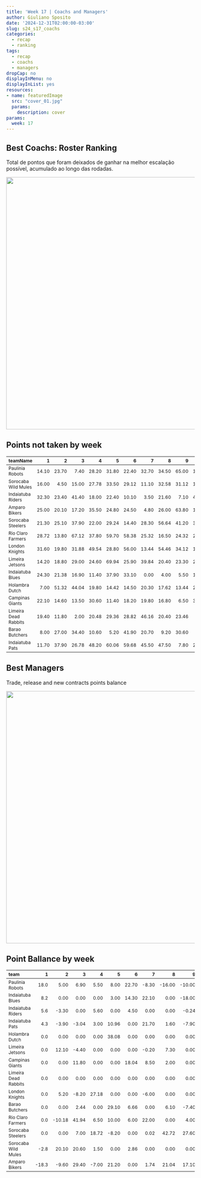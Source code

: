 ```yaml
---
title: 'Week 17 | Coachs and Managers'
author: Giuliano Sposito
date: '2024-12-31T02:00:00-03:00'
slug: s24_s17_coachs
categories:
  - recap
  - ranking
tags:
  - recap
  - coachs
  - managers
dropCap: no
displayInMenu: no
displayInList: yes
resources:
- name: featuredImage
  src: "cover_01.jpg"
  params:
    description: cover
params:
  week: 17
---
```

<script src="{{< blogdown/postref >}}index_files/kePrint/kePrint.js"></script>
<link href="{{< blogdown/postref >}}index_files/lightable/lightable.css" rel="stylesheet" />
<script src="{{< blogdown/postref >}}index_files/kePrint/kePrint.js"></script>
<link href="{{< blogdown/postref >}}index_files/lightable/lightable.css" rel="stylesheet" />

<!--more-->



## Best Coachs: Roster Ranking

Total de pontos que foram deixados de ganhar na melhor escalação possível, acumulado ao longo das rodadas.

<img src="{{< blogdown/postref >}}index_files/figure-html/bestCoachChart-1.png" width="672" />

## Points not taken by week

<table class="table" style="font-size: 12px; margin-left: auto; margin-right: auto;">
 <thead>
  <tr>
   <th style="text-align:left;"> teamName </th>
   <th style="text-align:right;"> 1 </th>
   <th style="text-align:right;"> 2 </th>
   <th style="text-align:right;"> 3 </th>
   <th style="text-align:right;"> 4 </th>
   <th style="text-align:right;"> 5 </th>
   <th style="text-align:right;"> 6 </th>
   <th style="text-align:right;"> 7 </th>
   <th style="text-align:right;"> 8 </th>
   <th style="text-align:right;"> 9 </th>
   <th style="text-align:right;"> 10 </th>
   <th style="text-align:right;"> 11 </th>
   <th style="text-align:right;"> 12 </th>
   <th style="text-align:right;"> 13 </th>
   <th style="text-align:right;"> 14 </th>
   <th style="text-align:right;"> 15 </th>
   <th style="text-align:right;"> 16 </th>
   <th style="text-align:right;"> 17 </th>
  </tr>
 </thead>
<tbody>
  <tr>
   <td style="text-align:left;"> Paulinia Robots </td>
   <td style="text-align:right;"> 14.10 </td>
   <td style="text-align:right;"> 23.70 </td>
   <td style="text-align:right;"> 7.40 </td>
   <td style="text-align:right;"> 28.20 </td>
   <td style="text-align:right;"> 31.80 </td>
   <td style="text-align:right;"> 22.40 </td>
   <td style="text-align:right;"> 32.70 </td>
   <td style="text-align:right;"> 34.50 </td>
   <td style="text-align:right;"> 65.00 </td>
   <td style="text-align:right;"> 17.00 </td>
   <td style="text-align:right;"> 22.30 </td>
   <td style="text-align:right;"> 45.40 </td>
   <td style="text-align:right;"> 9.10 </td>
   <td style="text-align:right;"> 32.60 </td>
   <td style="text-align:right;"> 8.60 </td>
   <td style="text-align:right;"> 30.60 </td>
   <td style="text-align:right;"> 30.60 </td>
  </tr>
  <tr>
   <td style="text-align:left;"> Sorocaba Wild Mules </td>
   <td style="text-align:right;"> 16.00 </td>
   <td style="text-align:right;"> 4.50 </td>
   <td style="text-align:right;"> 15.00 </td>
   <td style="text-align:right;"> 27.78 </td>
   <td style="text-align:right;"> 33.50 </td>
   <td style="text-align:right;"> 29.12 </td>
   <td style="text-align:right;"> 11.10 </td>
   <td style="text-align:right;"> 32.58 </td>
   <td style="text-align:right;"> 31.12 </td>
   <td style="text-align:right;"> 19.60 </td>
   <td style="text-align:right;"> 68.88 </td>
   <td style="text-align:right;"> 49.92 </td>
   <td style="text-align:right;"> 11.30 </td>
   <td style="text-align:right;"> 21.90 </td>
   <td style="text-align:right;"> 9.94 </td>
   <td style="text-align:right;"> 22.78 </td>
   <td style="text-align:right;"> 8.40 </td>
  </tr>
  <tr>
   <td style="text-align:left;"> Indaiatuba Riders </td>
   <td style="text-align:right;"> 32.30 </td>
   <td style="text-align:right;"> 23.40 </td>
   <td style="text-align:right;"> 41.40 </td>
   <td style="text-align:right;"> 18.00 </td>
   <td style="text-align:right;"> 22.40 </td>
   <td style="text-align:right;"> 10.10 </td>
   <td style="text-align:right;"> 3.50 </td>
   <td style="text-align:right;"> 21.60 </td>
   <td style="text-align:right;"> 7.10 </td>
   <td style="text-align:right;"> 42.10 </td>
   <td style="text-align:right;"> 13.70 </td>
   <td style="text-align:right;"> 33.46 </td>
   <td style="text-align:right;"> 11.30 </td>
   <td style="text-align:right;"> 9.40 </td>
   <td style="text-align:right;"> 5.10 </td>
   <td style="text-align:right;"> 7.10 </td>
   <td style="text-align:right;"> 20.50 </td>
  </tr>
  <tr>
   <td style="text-align:left;"> Amparo Bikers </td>
   <td style="text-align:right;"> 25.00 </td>
   <td style="text-align:right;"> 20.10 </td>
   <td style="text-align:right;"> 17.20 </td>
   <td style="text-align:right;"> 35.50 </td>
   <td style="text-align:right;"> 24.80 </td>
   <td style="text-align:right;"> 24.50 </td>
   <td style="text-align:right;"> 4.80 </td>
   <td style="text-align:right;"> 26.00 </td>
   <td style="text-align:right;"> 63.80 </td>
   <td style="text-align:right;"> 18.00 </td>
   <td style="text-align:right;"> 6.70 </td>
   <td style="text-align:right;"> 35.56 </td>
   <td style="text-align:right;"> 24.04 </td>
   <td style="text-align:right;"> 61.34 </td>
   <td style="text-align:right;"> 14.80 </td>
   <td style="text-align:right;"> 0.00 </td>
   <td style="text-align:right;"> 7.80 </td>
  </tr>
  <tr>
   <td style="text-align:left;"> Sorocaba Steelers </td>
   <td style="text-align:right;"> 21.30 </td>
   <td style="text-align:right;"> 25.10 </td>
   <td style="text-align:right;"> 37.90 </td>
   <td style="text-align:right;"> 22.00 </td>
   <td style="text-align:right;"> 29.24 </td>
   <td style="text-align:right;"> 14.40 </td>
   <td style="text-align:right;"> 28.30 </td>
   <td style="text-align:right;"> 56.64 </td>
   <td style="text-align:right;"> 41.20 </td>
   <td style="text-align:right;"> 33.70 </td>
   <td style="text-align:right;"> 42.70 </td>
   <td style="text-align:right;"> 0.70 </td>
   <td style="text-align:right;"> 17.12 </td>
   <td style="text-align:right;"> 8.20 </td>
   <td style="text-align:right;"> 11.60 </td>
   <td style="text-align:right;"> 0.00 </td>
   <td style="text-align:right;"> 3.80 </td>
  </tr>
  <tr>
   <td style="text-align:left;"> Rio Claro Farmers </td>
   <td style="text-align:right;"> 28.72 </td>
   <td style="text-align:right;"> 13.80 </td>
   <td style="text-align:right;"> 67.12 </td>
   <td style="text-align:right;"> 37.80 </td>
   <td style="text-align:right;"> 59.70 </td>
   <td style="text-align:right;"> 58.38 </td>
   <td style="text-align:right;"> 25.32 </td>
   <td style="text-align:right;"> 16.50 </td>
   <td style="text-align:right;"> 24.32 </td>
   <td style="text-align:right;"> 25.80 </td>
   <td style="text-align:right;"> 18.60 </td>
   <td style="text-align:right;"> 24.10 </td>
   <td style="text-align:right;"> 19.20 </td>
   <td style="text-align:right;"> 27.10 </td>
   <td style="text-align:right;"> 8.90 </td>
   <td style="text-align:right;"> 31.20 </td>
   <td style="text-align:right;"> 1.30 </td>
  </tr>
  <tr>
   <td style="text-align:left;"> London Knights </td>
   <td style="text-align:right;"> 31.60 </td>
   <td style="text-align:right;"> 19.80 </td>
   <td style="text-align:right;"> 31.88 </td>
   <td style="text-align:right;"> 49.54 </td>
   <td style="text-align:right;"> 28.80 </td>
   <td style="text-align:right;"> 56.00 </td>
   <td style="text-align:right;"> 13.44 </td>
   <td style="text-align:right;"> 54.46 </td>
   <td style="text-align:right;"> 34.12 </td>
   <td style="text-align:right;"> 19.32 </td>
   <td style="text-align:right;"> 33.10 </td>
   <td style="text-align:right;"> 27.04 </td>
   <td style="text-align:right;"> 2.00 </td>
   <td style="text-align:right;"> 43.42 </td>
   <td style="text-align:right;"> 52.88 </td>
   <td style="text-align:right;"> 22.10 </td>
   <td style="text-align:right;"> 28.82 </td>
  </tr>
  <tr>
   <td style="text-align:left;"> Limeira Jetsons </td>
   <td style="text-align:right;"> 14.20 </td>
   <td style="text-align:right;"> 18.80 </td>
   <td style="text-align:right;"> 29.00 </td>
   <td style="text-align:right;"> 24.60 </td>
   <td style="text-align:right;"> 69.94 </td>
   <td style="text-align:right;"> 25.90 </td>
   <td style="text-align:right;"> 39.84 </td>
   <td style="text-align:right;"> 20.40 </td>
   <td style="text-align:right;"> 23.30 </td>
   <td style="text-align:right;"> 26.56 </td>
   <td style="text-align:right;"> 25.20 </td>
   <td style="text-align:right;"> 22.80 </td>
   <td style="text-align:right;"> 12.50 </td>
   <td style="text-align:right;"> 16.26 </td>
   <td style="text-align:right;"> 0.00 </td>
   <td style="text-align:right;"> 18.20 </td>
   <td style="text-align:right;"> 12.30 </td>
  </tr>
  <tr>
   <td style="text-align:left;"> Indaiatuba Blues </td>
   <td style="text-align:right;"> 24.30 </td>
   <td style="text-align:right;"> 21.38 </td>
   <td style="text-align:right;"> 16.90 </td>
   <td style="text-align:right;"> 11.40 </td>
   <td style="text-align:right;"> 37.90 </td>
   <td style="text-align:right;"> 33.10 </td>
   <td style="text-align:right;"> 0.00 </td>
   <td style="text-align:right;"> 4.00 </td>
   <td style="text-align:right;"> 5.50 </td>
   <td style="text-align:right;"> 12.00 </td>
   <td style="text-align:right;"> 25.80 </td>
   <td style="text-align:right;"> 43.60 </td>
   <td style="text-align:right;"> 12.50 </td>
   <td style="text-align:right;"> 10.30 </td>
   <td style="text-align:right;"> 10.30 </td>
   <td style="text-align:right;"> 15.28 </td>
   <td style="text-align:right;"> 23.70 </td>
  </tr>
  <tr>
   <td style="text-align:left;"> Holambra Dutch </td>
   <td style="text-align:right;"> 7.00 </td>
   <td style="text-align:right;"> 51.32 </td>
   <td style="text-align:right;"> 44.04 </td>
   <td style="text-align:right;"> 19.80 </td>
   <td style="text-align:right;"> 14.42 </td>
   <td style="text-align:right;"> 14.50 </td>
   <td style="text-align:right;"> 20.30 </td>
   <td style="text-align:right;"> 17.62 </td>
   <td style="text-align:right;"> 13.44 </td>
   <td style="text-align:right;"> 24.60 </td>
   <td style="text-align:right;"> 9.90 </td>
   <td style="text-align:right;"> 19.00 </td>
   <td style="text-align:right;"> 18.40 </td>
   <td style="text-align:right;"> 15.40 </td>
   <td style="text-align:right;"> 2.10 </td>
   <td style="text-align:right;"> 14.60 </td>
   <td style="text-align:right;"> 28.20 </td>
  </tr>
  <tr>
   <td style="text-align:left;"> Campinas Giants </td>
   <td style="text-align:right;"> 22.10 </td>
   <td style="text-align:right;"> 14.60 </td>
   <td style="text-align:right;"> 13.50 </td>
   <td style="text-align:right;"> 30.60 </td>
   <td style="text-align:right;"> 11.40 </td>
   <td style="text-align:right;"> 18.20 </td>
   <td style="text-align:right;"> 19.80 </td>
   <td style="text-align:right;"> 16.80 </td>
   <td style="text-align:right;"> 6.50 </td>
   <td style="text-align:right;"> 36.20 </td>
   <td style="text-align:right;"> 33.70 </td>
   <td style="text-align:right;"> 1.70 </td>
   <td style="text-align:right;"> 1.90 </td>
   <td style="text-align:right;"> 15.50 </td>
   <td style="text-align:right;"> 30.40 </td>
   <td style="text-align:right;"> 36.40 </td>
   <td style="text-align:right;"> 21.70 </td>
  </tr>
  <tr>
   <td style="text-align:left;"> Limeira Dead Rabbits </td>
   <td style="text-align:right;"> 19.40 </td>
   <td style="text-align:right;"> 11.80 </td>
   <td style="text-align:right;"> 2.00 </td>
   <td style="text-align:right;"> 20.48 </td>
   <td style="text-align:right;"> 29.36 </td>
   <td style="text-align:right;"> 28.82 </td>
   <td style="text-align:right;"> 46.16 </td>
   <td style="text-align:right;"> 20.40 </td>
   <td style="text-align:right;"> 23.46 </td>
   <td style="text-align:right;"> 8.10 </td>
   <td style="text-align:right;"> 33.00 </td>
   <td style="text-align:right;"> 17.48 </td>
   <td style="text-align:right;"> 40.50 </td>
   <td style="text-align:right;"> 39.70 </td>
   <td style="text-align:right;"> 54.28 </td>
   <td style="text-align:right;"> 29.76 </td>
   <td style="text-align:right;"> 66.96 </td>
  </tr>
  <tr>
   <td style="text-align:left;"> Barao Butchers </td>
   <td style="text-align:right;"> 8.00 </td>
   <td style="text-align:right;"> 27.00 </td>
   <td style="text-align:right;"> 34.40 </td>
   <td style="text-align:right;"> 10.60 </td>
   <td style="text-align:right;"> 5.20 </td>
   <td style="text-align:right;"> 41.90 </td>
   <td style="text-align:right;"> 20.70 </td>
   <td style="text-align:right;"> 9.20 </td>
   <td style="text-align:right;"> 30.60 </td>
   <td style="text-align:right;"> 4.40 </td>
   <td style="text-align:right;"> 45.40 </td>
   <td style="text-align:right;"> 14.50 </td>
   <td style="text-align:right;"> 30.60 </td>
   <td style="text-align:right;"> 37.50 </td>
   <td style="text-align:right;"> 16.90 </td>
   <td style="text-align:right;"> 0.40 </td>
   <td style="text-align:right;"> 3.00 </td>
  </tr>
  <tr>
   <td style="text-align:left;"> Indaiatuba Pats </td>
   <td style="text-align:right;"> 11.70 </td>
   <td style="text-align:right;"> 37.90 </td>
   <td style="text-align:right;"> 26.78 </td>
   <td style="text-align:right;"> 48.20 </td>
   <td style="text-align:right;"> 60.06 </td>
   <td style="text-align:right;"> 59.68 </td>
   <td style="text-align:right;"> 45.50 </td>
   <td style="text-align:right;"> 47.50 </td>
   <td style="text-align:right;"> 7.80 </td>
   <td style="text-align:right;"> 22.30 </td>
   <td style="text-align:right;"> 19.30 </td>
   <td style="text-align:right;"> 21.84 </td>
   <td style="text-align:right;"> 9.82 </td>
   <td style="text-align:right;"> 12.50 </td>
   <td style="text-align:right;"> 0.00 </td>
   <td style="text-align:right;"> 27.72 </td>
   <td style="text-align:right;"> 20.58 </td>
  </tr>
</tbody>
</table>

## Best Managers

Trade, release and new contracts points balance

<img src="{{< blogdown/postref >}}index_files/figure-html/bestManagerChart-1.png" width="672" />


## Point Ballance by week

<table class="table" style="font-size: 12px; margin-left: auto; margin-right: auto;">
 <thead>
  <tr>
   <th style="text-align:left;"> team </th>
   <th style="text-align:right;"> 1 </th>
   <th style="text-align:right;"> 2 </th>
   <th style="text-align:right;"> 3 </th>
   <th style="text-align:right;"> 4 </th>
   <th style="text-align:right;"> 5 </th>
   <th style="text-align:right;"> 6 </th>
   <th style="text-align:right;"> 7 </th>
   <th style="text-align:right;"> 8 </th>
   <th style="text-align:right;"> 9 </th>
   <th style="text-align:right;"> 10 </th>
   <th style="text-align:right;"> 11 </th>
   <th style="text-align:right;"> 12 </th>
   <th style="text-align:right;"> 13 </th>
   <th style="text-align:right;"> 14 </th>
   <th style="text-align:right;"> 15 </th>
   <th style="text-align:right;"> 16 </th>
   <th style="text-align:right;"> 17 </th>
  </tr>
 </thead>
<tbody>
  <tr>
   <td style="text-align:left;"> Paulinia Robots </td>
   <td style="text-align:right;"> 18.0 </td>
   <td style="text-align:right;"> 5.00 </td>
   <td style="text-align:right;"> 6.90 </td>
   <td style="text-align:right;"> 5.50 </td>
   <td style="text-align:right;"> 8.00 </td>
   <td style="text-align:right;"> 22.70 </td>
   <td style="text-align:right;"> -8.30 </td>
   <td style="text-align:right;"> -16.00 </td>
   <td style="text-align:right;"> -10.00 </td>
   <td style="text-align:right;"> 2.00 </td>
   <td style="text-align:right;"> 10.00 </td>
   <td style="text-align:right;"> 9.90 </td>
   <td style="text-align:right;"> 12.90 </td>
   <td style="text-align:right;"> 16.56 </td>
   <td style="text-align:right;"> -0.7 </td>
   <td style="text-align:right;"> 20.2 </td>
   <td style="text-align:right;"> 2.60 </td>
  </tr>
  <tr>
   <td style="text-align:left;"> Indaiatuba Blues </td>
   <td style="text-align:right;"> 8.2 </td>
   <td style="text-align:right;"> 0.00 </td>
   <td style="text-align:right;"> 0.00 </td>
   <td style="text-align:right;"> 0.00 </td>
   <td style="text-align:right;"> 3.00 </td>
   <td style="text-align:right;"> 14.30 </td>
   <td style="text-align:right;"> 22.10 </td>
   <td style="text-align:right;"> 0.00 </td>
   <td style="text-align:right;"> -18.00 </td>
   <td style="text-align:right;"> 0.00 </td>
   <td style="text-align:right;"> 0.00 </td>
   <td style="text-align:right;"> 31.12 </td>
   <td style="text-align:right;"> 0.00 </td>
   <td style="text-align:right;"> 3.70 </td>
   <td style="text-align:right;"> 19.9 </td>
   <td style="text-align:right;"> 29.7 </td>
   <td style="text-align:right;"> 11.38 </td>
  </tr>
  <tr>
   <td style="text-align:left;"> Indaiatuba Riders </td>
   <td style="text-align:right;"> 5.6 </td>
   <td style="text-align:right;"> -3.30 </td>
   <td style="text-align:right;"> 0.00 </td>
   <td style="text-align:right;"> 5.60 </td>
   <td style="text-align:right;"> 0.00 </td>
   <td style="text-align:right;"> 4.50 </td>
   <td style="text-align:right;"> 0.00 </td>
   <td style="text-align:right;"> 0.00 </td>
   <td style="text-align:right;"> -0.24 </td>
   <td style="text-align:right;"> 23.50 </td>
   <td style="text-align:right;"> 0.00 </td>
   <td style="text-align:right;"> 15.66 </td>
   <td style="text-align:right;"> 0.00 </td>
   <td style="text-align:right;"> 24.00 </td>
   <td style="text-align:right;"> 12.0 </td>
   <td style="text-align:right;"> 0.0 </td>
   <td style="text-align:right;"> 0.00 </td>
  </tr>
  <tr>
   <td style="text-align:left;"> Indaiatuba Pats </td>
   <td style="text-align:right;"> 4.3 </td>
   <td style="text-align:right;"> -3.90 </td>
   <td style="text-align:right;"> -3.04 </td>
   <td style="text-align:right;"> 3.00 </td>
   <td style="text-align:right;"> 10.96 </td>
   <td style="text-align:right;"> 0.00 </td>
   <td style="text-align:right;"> 21.70 </td>
   <td style="text-align:right;"> 1.60 </td>
   <td style="text-align:right;"> -7.90 </td>
   <td style="text-align:right;"> 4.00 </td>
   <td style="text-align:right;"> 0.00 </td>
   <td style="text-align:right;"> 12.00 </td>
   <td style="text-align:right;"> 0.00 </td>
   <td style="text-align:right;"> 0.00 </td>
   <td style="text-align:right;"> 0.0 </td>
   <td style="text-align:right;"> 0.0 </td>
   <td style="text-align:right;"> 0.00 </td>
  </tr>
  <tr>
   <td style="text-align:left;"> Holambra Dutch </td>
   <td style="text-align:right;"> 0.0 </td>
   <td style="text-align:right;"> 0.00 </td>
   <td style="text-align:right;"> 0.00 </td>
   <td style="text-align:right;"> 0.00 </td>
   <td style="text-align:right;"> 38.08 </td>
   <td style="text-align:right;"> 0.00 </td>
   <td style="text-align:right;"> 0.00 </td>
   <td style="text-align:right;"> 0.00 </td>
   <td style="text-align:right;"> 0.00 </td>
   <td style="text-align:right;"> 0.00 </td>
   <td style="text-align:right;"> 0.00 </td>
   <td style="text-align:right;"> 4.00 </td>
   <td style="text-align:right;"> 0.00 </td>
   <td style="text-align:right;"> -9.00 </td>
   <td style="text-align:right;"> -4.1 </td>
   <td style="text-align:right;"> 4.0 </td>
   <td style="text-align:right;"> 0.00 </td>
  </tr>
  <tr>
   <td style="text-align:left;"> Limeira Jetsons </td>
   <td style="text-align:right;"> 0.0 </td>
   <td style="text-align:right;"> 12.10 </td>
   <td style="text-align:right;"> -4.40 </td>
   <td style="text-align:right;"> 0.00 </td>
   <td style="text-align:right;"> 0.00 </td>
   <td style="text-align:right;"> 0.00 </td>
   <td style="text-align:right;"> -0.20 </td>
   <td style="text-align:right;"> 7.30 </td>
   <td style="text-align:right;"> 0.00 </td>
   <td style="text-align:right;"> 0.00 </td>
   <td style="text-align:right;"> 0.00 </td>
   <td style="text-align:right;"> 0.00 </td>
   <td style="text-align:right;"> 0.00 </td>
   <td style="text-align:right;"> 0.00 </td>
   <td style="text-align:right;"> 0.0 </td>
   <td style="text-align:right;"> 0.0 </td>
   <td style="text-align:right;"> 0.00 </td>
  </tr>
  <tr>
   <td style="text-align:left;"> Campinas Giants </td>
   <td style="text-align:right;"> 0.0 </td>
   <td style="text-align:right;"> 0.00 </td>
   <td style="text-align:right;"> 11.80 </td>
   <td style="text-align:right;"> 0.00 </td>
   <td style="text-align:right;"> 0.00 </td>
   <td style="text-align:right;"> 18.04 </td>
   <td style="text-align:right;"> 8.50 </td>
   <td style="text-align:right;"> 2.00 </td>
   <td style="text-align:right;"> 0.00 </td>
   <td style="text-align:right;"> -4.40 </td>
   <td style="text-align:right;"> 10.08 </td>
   <td style="text-align:right;"> 14.50 </td>
   <td style="text-align:right;"> -11.82 </td>
   <td style="text-align:right;"> 26.80 </td>
   <td style="text-align:right;"> 0.0 </td>
   <td style="text-align:right;"> 2.2 </td>
   <td style="text-align:right;"> 0.00 </td>
  </tr>
  <tr>
   <td style="text-align:left;"> Limeira Dead Rabbits </td>
   <td style="text-align:right;"> 0.0 </td>
   <td style="text-align:right;"> 0.00 </td>
   <td style="text-align:right;"> 0.00 </td>
   <td style="text-align:right;"> 0.00 </td>
   <td style="text-align:right;"> 0.00 </td>
   <td style="text-align:right;"> 0.00 </td>
   <td style="text-align:right;"> 0.00 </td>
   <td style="text-align:right;"> 0.00 </td>
   <td style="text-align:right;"> 0.00 </td>
   <td style="text-align:right;"> 0.00 </td>
   <td style="text-align:right;"> 0.00 </td>
   <td style="text-align:right;"> 0.00 </td>
   <td style="text-align:right;"> 0.00 </td>
   <td style="text-align:right;"> 0.00 </td>
   <td style="text-align:right;"> 0.0 </td>
   <td style="text-align:right;"> 0.0 </td>
   <td style="text-align:right;"> 0.00 </td>
  </tr>
  <tr>
   <td style="text-align:left;"> London Knights </td>
   <td style="text-align:right;"> 0.0 </td>
   <td style="text-align:right;"> 5.20 </td>
   <td style="text-align:right;"> -8.20 </td>
   <td style="text-align:right;"> 27.18 </td>
   <td style="text-align:right;"> 0.00 </td>
   <td style="text-align:right;"> 0.00 </td>
   <td style="text-align:right;"> -6.00 </td>
   <td style="text-align:right;"> 0.00 </td>
   <td style="text-align:right;"> 0.00 </td>
   <td style="text-align:right;"> 0.00 </td>
   <td style="text-align:right;"> 0.00 </td>
   <td style="text-align:right;"> 0.00 </td>
   <td style="text-align:right;"> 0.00 </td>
   <td style="text-align:right;"> 4.00 </td>
   <td style="text-align:right;"> 0.0 </td>
   <td style="text-align:right;"> 0.0 </td>
   <td style="text-align:right;"> 24.00 </td>
  </tr>
  <tr>
   <td style="text-align:left;"> Barao Butchers </td>
   <td style="text-align:right;"> 0.0 </td>
   <td style="text-align:right;"> 0.00 </td>
   <td style="text-align:right;"> 2.44 </td>
   <td style="text-align:right;"> 0.00 </td>
   <td style="text-align:right;"> 29.10 </td>
   <td style="text-align:right;"> 6.66 </td>
   <td style="text-align:right;"> 0.00 </td>
   <td style="text-align:right;"> 6.10 </td>
   <td style="text-align:right;"> -7.40 </td>
   <td style="text-align:right;"> -2.00 </td>
   <td style="text-align:right;"> 0.00 </td>
   <td style="text-align:right;"> 0.00 </td>
   <td style="text-align:right;"> 0.00 </td>
   <td style="text-align:right;"> 24.10 </td>
   <td style="text-align:right;"> 0.0 </td>
   <td style="text-align:right;"> 0.0 </td>
   <td style="text-align:right;"> 0.00 </td>
  </tr>
  <tr>
   <td style="text-align:left;"> Rio Claro Farmers </td>
   <td style="text-align:right;"> 0.0 </td>
   <td style="text-align:right;"> -10.18 </td>
   <td style="text-align:right;"> 41.94 </td>
   <td style="text-align:right;"> 6.50 </td>
   <td style="text-align:right;"> 10.00 </td>
   <td style="text-align:right;"> 6.00 </td>
   <td style="text-align:right;"> 22.00 </td>
   <td style="text-align:right;"> 0.00 </td>
   <td style="text-align:right;"> 4.00 </td>
   <td style="text-align:right;"> 0.00 </td>
   <td style="text-align:right;"> 16.50 </td>
   <td style="text-align:right;"> -2.20 </td>
   <td style="text-align:right;"> 0.00 </td>
   <td style="text-align:right;"> 6.40 </td>
   <td style="text-align:right;"> 2.8 </td>
   <td style="text-align:right;"> 0.0 </td>
   <td style="text-align:right;"> -19.00 </td>
  </tr>
  <tr>
   <td style="text-align:left;"> Sorocaba Steelers </td>
   <td style="text-align:right;"> 0.0 </td>
   <td style="text-align:right;"> 0.00 </td>
   <td style="text-align:right;"> 7.00 </td>
   <td style="text-align:right;"> 18.72 </td>
   <td style="text-align:right;"> -8.20 </td>
   <td style="text-align:right;"> 0.00 </td>
   <td style="text-align:right;"> 0.02 </td>
   <td style="text-align:right;"> 42.72 </td>
   <td style="text-align:right;"> 27.60 </td>
   <td style="text-align:right;"> 0.00 </td>
   <td style="text-align:right;"> 0.00 </td>
   <td style="text-align:right;"> 0.00 </td>
   <td style="text-align:right;"> -7.00 </td>
   <td style="text-align:right;"> 4.00 </td>
   <td style="text-align:right;"> 0.0 </td>
   <td style="text-align:right;"> 0.0 </td>
   <td style="text-align:right;"> 0.00 </td>
  </tr>
  <tr>
   <td style="text-align:left;"> Sorocaba Wild Mules </td>
   <td style="text-align:right;"> -2.8 </td>
   <td style="text-align:right;"> 20.10 </td>
   <td style="text-align:right;"> 20.60 </td>
   <td style="text-align:right;"> 1.50 </td>
   <td style="text-align:right;"> 0.00 </td>
   <td style="text-align:right;"> 2.86 </td>
   <td style="text-align:right;"> 0.00 </td>
   <td style="text-align:right;"> 0.00 </td>
   <td style="text-align:right;"> 0.00 </td>
   <td style="text-align:right;"> 0.00 </td>
   <td style="text-align:right;"> 19.50 </td>
   <td style="text-align:right;"> -1.90 </td>
   <td style="text-align:right;"> 15.50 </td>
   <td style="text-align:right;"> 0.00 </td>
   <td style="text-align:right;"> 0.0 </td>
   <td style="text-align:right;"> 0.0 </td>
   <td style="text-align:right;"> 0.00 </td>
  </tr>
  <tr>
   <td style="text-align:left;"> Amparo Bikers </td>
   <td style="text-align:right;"> -18.3 </td>
   <td style="text-align:right;"> -9.60 </td>
   <td style="text-align:right;"> 29.40 </td>
   <td style="text-align:right;"> -7.00 </td>
   <td style="text-align:right;"> 21.20 </td>
   <td style="text-align:right;"> 0.00 </td>
   <td style="text-align:right;"> 1.74 </td>
   <td style="text-align:right;"> 21.04 </td>
   <td style="text-align:right;"> 17.10 </td>
   <td style="text-align:right;"> 3.78 </td>
   <td style="text-align:right;"> 0.00 </td>
   <td style="text-align:right;"> 10.00 </td>
   <td style="text-align:right;"> 0.00 </td>
   <td style="text-align:right;"> -13.80 </td>
   <td style="text-align:right;"> -0.5 </td>
   <td style="text-align:right;"> 0.0 </td>
   <td style="text-align:right;"> 0.00 </td>
  </tr>
</tbody>
</table>
